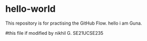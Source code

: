# hello-world
This repository is for practising the GitHub Flow.
hello i am Guna.


#this file if modified by nikhil G. SE21UCSE235
